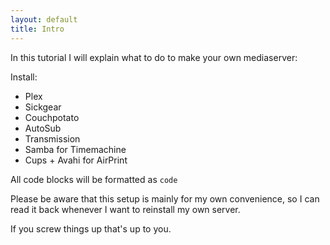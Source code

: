 ```yaml
---
layout: default
title: Intro
---
```

In this tutorial I will explain what to do to make your own mediaserver:

Install:
* Plex
* Sickgear
* Couchpotato
* AutoSub
* Transmission
* Samba for Timemachine
* Cups + Avahi for AirPrint

All code blocks will be formatted as `code`

Please be aware that this setup is mainly for my own convenience, so I can read it back whenever I want to reinstall my own server.

If you screw things up that's up to you.
